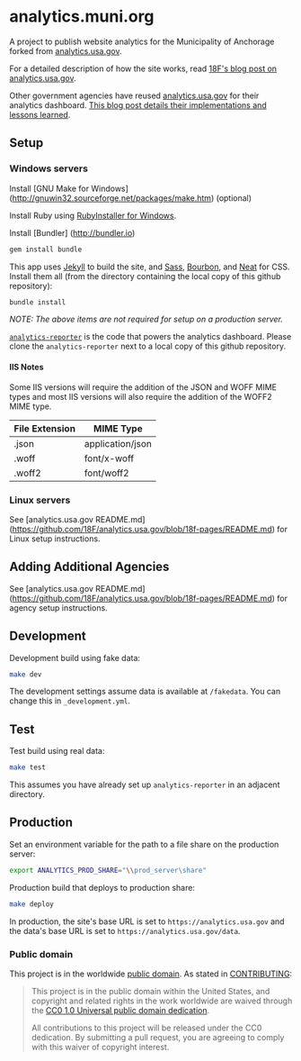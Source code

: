 analytics.muni.org
==================

A project to publish website analytics for the Municipality of Anchorage forked from [analytics.usa.gov](https://github.com/18F/analytics.usa.gov).

For a detailed description of how the site works, read [18F's blog post on analytics.usa.gov](https://18f.gsa.gov/2015/03/19/how-we-built-analytics-usa-gov/).

Other government agencies have reused [analytics.usa.gov](https://github.com/18F/analytics.usa.gov) for their analytics dashboard. [This blog post details their implementations and lessons learned](https://18f.gsa.gov/2016/01/05/tips-for-adapting-analytics-usa-gov/).  

## Setup

### Windows servers

Install [GNU Make for Windows] (http://gnuwin32.sourceforge.net/packages/make.htm) (optional)

Install Ruby using [RubyInstaller for Windows](http://rubyinstaller.org/).

Install [Bundler] (http://bundler.io)

```bash
gem install bundle
```

This app uses [Jekyll](http://jekyllrb.com) to build the site, and [Sass](http://sass-lang.com/), [Bourbon](http://bourbon.io), and [Neat](http://neat.bourbon.io) for CSS. Install them all (from the directory containing the local copy of this github repository):

```bash
bundle install
```

*NOTE: The above items are not required for setup on a production server.*

[`analytics-reporter`](https://github.com/MunicipalityOfAnchorage/analytics-reporter) is the code that powers the analytics dashboard.
Please clone the `analytics-reporter` next to a local copy of this github repository.

#### IIS Notes

Some IIS versions will require the addition of the JSON and WOFF MIME types and most IIS versions will also require the addition of the WOFF2 MIME type.

| File Extension | MIME Type        |
| -------------- | ---------------- |
| .json          | application/json |
| .woff          | font/x-woff      |
| .woff2         | font/woff2       |

### Linux servers

See [analytics.usa.gov README.md] (https://github.com/18F/analytics.usa.gov/blob/18f-pages/README.md) for Linux setup instructions.

## Adding Additional Agencies

See [analytics.usa.gov README.md] (https://github.com/18F/analytics.usa.gov/blob/18f-pages/README.md) for agency setup instructions.

## Development

Development build using fake data:

```bash
make dev
```

The development settings assume data is available at `/fakedata`. You can change this in `_development.yml`.

## Test

Test build using real data:

```bash
make test
```

This assumes you have already set up `analytics-reporter` in an adjacent directory.

## Production

Set an environment variable for the path to a file share on the production server:

```bash
export ANALYTICS_PROD_SHARE="\\prod_server\share"
```

Production build that deploys to production share:

```bash
make deploy
```

In production, the site's base URL is set to `https://analytics.usa.gov` and the data's base URL is set to `https://analytics.usa.gov/data`.

### Public domain

This project is in the worldwide [public domain](LICENSE.md). As stated in [CONTRIBUTING](CONTRIBUTING.md):

> This project is in the public domain within the United States, and copyright and related rights in the work worldwide are waived through the [CC0 1.0 Universal public domain dedication](https://creativecommons.org/publicdomain/zero/1.0/).
>
> All contributions to this project will be released under the CC0 dedication. By submitting a pull request, you are agreeing to comply with this waiver of copyright interest.
